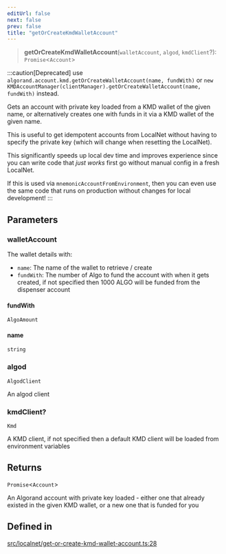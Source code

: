```yaml
---
editUrl: false
next: false
prev: false
title: "getOrCreateKmdWalletAccount"
---
```


> **getOrCreateKmdWalletAccount**(`walletAccount`, `algod`, `kmdClient`?): `Promise`\<`Account`\>

:::caution[Deprecated]
use `algorand.account.kmd.getOrCreateWalletAccount(name, fundWith)` or `new KMDAccountManager(clientManager).getOrCreateWalletAccount(name, fundWith)` instead.

Gets an account with private key loaded from a KMD wallet of the given name, or alternatively creates one with funds in it via a KMD wallet of the given name.

This is useful to get idempotent accounts from LocalNet without having to specify the private key (which will change when resetting the LocalNet).

This significantly speeds up local dev time and improves experience since you can write code that *just works* first go without manual config in a fresh LocalNet.

If this is used via `mnemonicAccountFromEnvironment`, then you can even use the same code that runs on production without changes for local development!
:::

## Parameters

### walletAccount

The wallet details with:
  * `name`: The name of the wallet to retrieve / create
  * `fundWith`: The number of Algo to fund the account with when it gets created, if not specified then 1000 ALGO will be funded from the dispenser account

#### fundWith

`AlgoAmount`

#### name

`string`

### algod

`AlgodClient`

An algod client

### kmdClient?

`Kmd`

A KMD client, if not specified then a default KMD client will be loaded from environment variables

## Returns

`Promise`\<`Account`\>

An Algorand account with private key loaded - either one that already existed in the given KMD wallet, or a new one that is funded for you

## Defined in

[src/localnet/get-or-create-kmd-wallet-account.ts:28](https://github.com/algorandfoundation/algokit-utils-ts/blob/87156fe9637eca52c0bc9e840c5804088cb40974/src/localnet/get-or-create-kmd-wallet-account.ts#L28)
